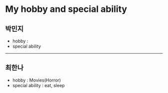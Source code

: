 # My hobby and special ability
## 박민지
- hobby : 
- special ability

* * *

## 최한나
- hobby : Movies(Horror)
- special ability : eat, sleep
